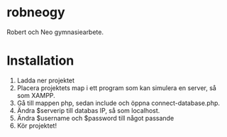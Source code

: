 # robneogy
Robert och Neo gymnasiearbete.

# Installation
1. Ladda ner projektet
2. Placera projektets map i ett program som kan simulera en server, så som XAMPP.
3. Gå till mappen php, sedan include och öppna connect-database.php.
4. Ändra $serverip till databas IP, så som localhost.
5. Ändra $username och $password till något passande
6. Kör projektet!
